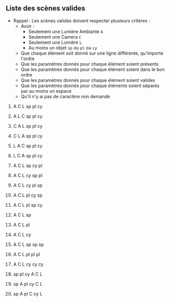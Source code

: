 ## Liste des scènes valides

- Rappel : Les scènes valides doivent respecter plusieurs critères :
	- Avoir :
		- Seulement une Lumière Ambiante `A`
		- Seulement une Camera `C`
		- Seulement une Lumière `L`
		- Au moins un objet `sp` ou `pl` ou `cy`
	- Que chaque élément soit donné sur une ligne différente, qu'importe l'ordre
	- Que les paramètres donnés pour chaque élément soient présents
	- Que les paramètres donnés pour chaque élément soient dans le bon ordre
	- Que les paramètres donnés pour chaque élément soient valides
	- Que les paramètres donnés pour chaque éléments soient séparés par au moins un espace
	- Qu'il n'y ai pas de caractère non demandé

1. A C L sp pl cy
2. A L C sp pl cy
3. C A L sp pl cy
4. C L A sp pl cy
5. L A C sp pl cy
6. L C A sp pl cy

7. A C L sp cy pl
8. A C L cy sp pl
9. A C L cy pl sp
10. A C L pl cy sp
11. A C L pl sp cy

12. A C L sp
13. A C L pl
14. A C L cy

15. A C L sp sp sp
16. A C L pl pl pl
17. A C L cy cy cy

18. sp pl cy A C L
19. sp A pl cy C L
20. sp A pl C cy L